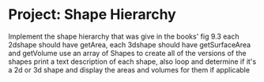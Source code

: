 # Project: Shape Hierarchy
Implement the shape hierarchy that was give in the books' fig 9.3
each 2dshape should have getArea, each 3dshape should have getSurfaceArea and getVolume
use an array of Shapes to create all of the versions of the shapes
print a text description of each shape, also
loop and determine if it's a 2d or 3d shape and display the areas and volumes for them if applicable
